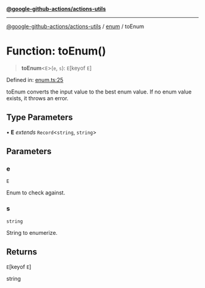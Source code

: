 [**@google-github-actions/actions-utils**](../../README.md)

***

[@google-github-actions/actions-utils](../../modules.md) / [enum](../README.md) / toEnum

# Function: toEnum()

> **toEnum**\<`E`\>(`e`, `s`): `E`\[keyof `E`\]

Defined in: [enum.ts:25](https://github.com/google-github-actions/actions-utils/blob/main/src/enum.ts#L25)

toEnum converts the input value to the best enum value. If no enum value
exists, it throws an error.

## Type Parameters

• **E** *extends* `Record`\<`string`, `string`\>

## Parameters

### e

`E`

Enum to check against.

### s

`string`

String to enumerize.

## Returns

`E`\[keyof `E`\]

string
